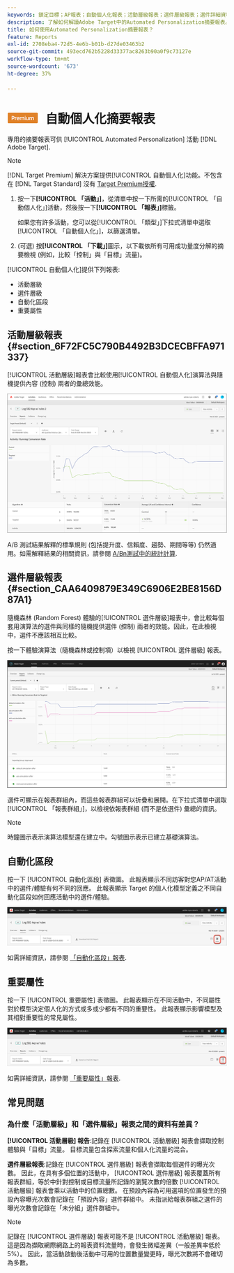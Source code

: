 ```yaml
---
keywords: 鎖定目標；AP報表；自動個人化報表；活動層級報表；選件層級報表；選件詳細資料報表；faq
description: 了解如何解讀Adobe Target中的Automated Personalization摘要報表。 您可以從此報表切換至「自動化區段」和「重要屬性」報表。
title: 如何使用Automated Personalization摘要報表？
feature: Reports
exl-id: 2708eba4-72d5-4e6b-b01b-d27de03463b2
source-git-commit: 493ecd762b5228d33377ac8263b90a0f9c73127e
workflow-type: tm+mt
source-wordcount: '673'
ht-degree: 37%

---
```


# ![PREMIUM](/help/main/assets/premium.png) 自動個人化摘要報表

專用的摘要報表可供 [!UICONTROL Automated Personalization] 活動 [!DNL Adobe Target].

>[!NOTE]
>
>[!DNL Target Premium] 解決方案提供[!UICONTROL 自動個人化]功能。不包含在 [!DNL Target Standard] 沒有 [Target Premium授權](/help/main/c-intro/intro.md#premium).

1. 按一下&#x200B;**[!UICONTROL 「活動」]**，從清單中按一下所需的[!UICONTROL 「自動個人化」]活動，然後按一下&#x200B;**[!UICONTROL 「報表」]**&#x200B;標籤。

   如果您有許多活動，您可以從[!UICONTROL 「類型」]下拉式清單中選取[!UICONTROL 「自動個人化」]，以篩選清單。

1. (可選) 按&#x200B;**[!UICONTROL 「下載」]**&#x200B;圖示，以下載依所有可用成功量度分解的摘要檢視 (例如，比較「控制」與「目標」流量)。

[!UICONTROL 自動個人化]提供下列報表:

* 活動層級
* 選件層級
* 自動化區段
* 重要屬性

## 活動層級報表 {#section_6F72FC5C790B4492B3DCECBFFA971337}

[!UICONTROL 活動層級]報表會比較使用[!UICONTROL 自動個人化]演算法與隨機提供內容 (控制) 兩者的彙總效能。

![活動層級報表](/help/main/c-reports/assets/box_plot_ap.png)

A/B 測試結果解釋的標準規則 (包括提升度、信賴度、趨勢、期間等等) 仍然適用。如需解釋結果的相關資訊，請參閱 [A/Bn測試中的統計計算](/help/main/c-reports/statistical-methodology/statistical-calculations.md).

## 選件層級報表 {#section_CAA6409879E349C6906E2BE8156D87A1}

隨機森林 (Random Forest) 體驗的[!UICONTROL 選件層級]報表中，會比較每個套用演算法的選件與同樣的隨機提供選件 (控制) 兩者的效能。因此，在此檢視中，選件不應該相互比較。

按一下體驗演算法（隨機森林或控制項）以檢視 [!UICONTROL 選件層級] 報表。

![](assets/ap_OfferLevelRpt.png)

選件可顯示在報表群組內，而這些報表群組可以折疊和展開。在下拉式清單中選取[!UICONTROL 「報表群組」]，以檢視依報表群組 (而不是依選件) 彙總的資訊。

>[!NOTE]
>
>時鐘圖示表示演算法模型還在建立中。勾號圖示表示已建立基礎演算法。

## 自動化區段

按一下 [!UICONTROL 自動化區段] 表徵圖。 此報表顯示不同訪客對您AP/AT活動中的選件/體驗有何不同的回應。 此報表顯示 Target 的個人化模型定義之不同自動化區段如何回應活動中的選件/體驗。

![「自動化區段」圖示](/help/main/c-reports/assets/icon-automated-sements-ap.png)

如需詳細資訊，請參閱 [「自動化區段」報表](/help/main/c-reports/c-personalization-insights-reports/automated-segments-report.md).

## 重要屬性

按一下 [!UICONTROL 重要屬性] 表徵圖。 此報表顯示在不同活動中，不同屬性對於模型決定個人化的方式或多或少都有不同的重要性。 此報表顯示影響模型及其相對重要性的常見屬性。

![「重要屬性」表徵圖](/help/main/c-reports/assets/icon-important-attributes-ap.png)

如需詳細資訊，請參閱 [「重要屬性」報表](/help/main/c-reports/c-personalization-insights-reports/important-attributes-report.md).

## 常見問題

### 為什麼「活動層級」和「選件層級」報表之間的資料有差異？

**[!UICONTROL 活動層級] 報告**:記錄在 [!UICONTROL 活動層級] 報表會擷取控制體驗與「目標」流量。 目標流量包含探索流量和個人化流量的混合。

**選件層級報表**:記錄在 [!UICONTROL 選件層級] 報表會擷取每個選件的曝光次數。 因此，在具有多個位置的活動中， [!UICONTROL 選件層級] 報表覆蓋所有報表群組，等於中針對控制或目標流量所記錄的瀏覽次數的倍數 [!UICONTROL 活動層級] 報表會乘以活動中的位置總數。 在預設內容為可用選項的位置發生的預設內容曝光次數會記錄在「預設內容」選件群組中。 未指派給報表群組之選件的曝光次數會記錄在「未分組」選件群組中。

>[!NOTE]
>
>記錄在 [!UICONTROL 選件層級] 報表可能不是 [!UICONTROL 活動層級] 報表。 這是因為擷取網際網路上的報表資料流量時，會發生微幅差異（一般差異率低於5%）。 因此，當活動啟動後活動中可用的位置數量變更時，曝光次數將不會確切為多數。

